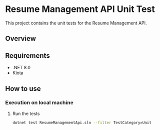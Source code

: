 ﻿# Resume Management API Unit Test

This project contains the unit tests for the Resume Management API.

## Overview

## Requirements

- .NET 8.0
- Kiota

## How to use

### Execution on local machine

1.  Run the tests
    ```bash
    dotnet test ResumeManagementApi.sln --filter TestCategory=Unit
    ```
